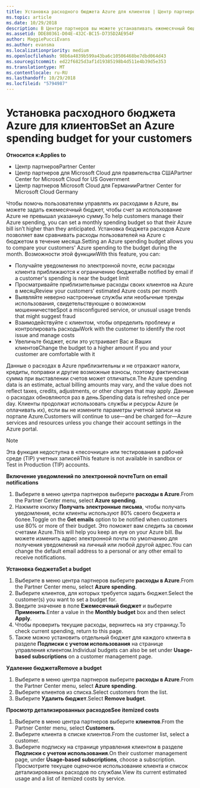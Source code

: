 ```yaml
---
title: Установка расходного бюджета Azure для клиентов | Центр партнеров
ms.topic: article
ms.date: 10/29/2018
description: В Центре партнеров вы можете устанавливать ежемесячный бюджет для каждого клиента, чтобы сумма ежемесячных счетов клиентов в Azure не оказалась чрезмерно высокой.
ms.assetid: DDE80361-D04E-432C-BC15-D735D2AE954F
author: MaggiePucciEvans
ms.author: evansma
ms.localizationpriority: medium
ms.openlocfilehash: 98b6a4839b599a43ba6c10506468be7dbd064d43
ms.sourcegitcommit: ed22f6825d3af1d19385198b4d511e4b39d5e353
ms.translationtype: MT
ms.contentlocale: ru-RU
ms.lasthandoff: 10/29/2018
ms.locfileid: "5794987"
---
```

# <a name="set-an-azure-spending-budget-for-your-customers"></a><span data-ttu-id="1d57f-103">Установка расходного бюджета Azure для клиентов</span><span class="sxs-lookup"><span data-stu-id="1d57f-103">Set an Azure spending budget for your customers</span></span>

**<span data-ttu-id="1d57f-104">Относится к:</span><span class="sxs-lookup"><span data-stu-id="1d57f-104">Applies to</span></span>**

-  <span data-ttu-id="1d57f-105">Центр партнеров</span><span class="sxs-lookup"><span data-stu-id="1d57f-105">Partner Center</span></span>
-  <span data-ttu-id="1d57f-106">Центр партнеров для Microsoft Cloud для правительства США</span><span class="sxs-lookup"><span data-stu-id="1d57f-106">Partner Center for Microsoft Cloud for US Government</span></span>
-  <span data-ttu-id="1d57f-107">Центр партнеров Microsoft Cloud для Германии</span><span class="sxs-lookup"><span data-stu-id="1d57f-107">Partner Center for Microsoft Cloud Germany</span></span>

<span data-ttu-id="1d57f-108">Чтобы помочь пользователям управлять их расходами в Azure, вы можете задать ежемесячный бюджет, чтобы счет за использование Azure не превышал указанную сумму.</span><span class="sxs-lookup"><span data-stu-id="1d57f-108">To help customers manage their Azure spending, you can set a monthly spending budget so that their Azure bill isn’t higher than they anticipated.</span></span> <span data-ttu-id="1d57f-109">Установка бюджета расходов Azure позволяет вам сравнивать расходы пользователей на Azure с бюджетом в течение месяца.</span><span class="sxs-lookup"><span data-stu-id="1d57f-109">Setting an Azure spending budget allows you to compare your customers' Azure spending to the budget during the month.</span></span> <span data-ttu-id="1d57f-110">Возможности этой функции</span><span class="sxs-lookup"><span data-stu-id="1d57f-110">With this feature, you can:</span></span> 

-   <span data-ttu-id="1d57f-111">Получайте уведомления по электронной почте, если расходы клиента приближаются к ограничению бюджета</span><span class="sxs-lookup"><span data-stu-id="1d57f-111">Be notified by email if a customer's spending is near the budget limit</span></span>
-   <span data-ttu-id="1d57f-112">Просматривайте приблизительные расходы своих клиентов на Azure в месяц</span><span class="sxs-lookup"><span data-stu-id="1d57f-112">Review your customers’ estimated Azure costs per month</span></span>
-   <span data-ttu-id="1d57f-113">Выявляйте неверно настроенные службы или необычные тренды использования, свидетельствующие о возможном мошенничестве</span><span class="sxs-lookup"><span data-stu-id="1d57f-113">Spot a misconfigured service, or unusual usage trends that might suggest fraud</span></span>
-   <span data-ttu-id="1d57f-114">Взаимодействуйте с клиентом, чтобы определить проблему и контролировать расходы</span><span class="sxs-lookup"><span data-stu-id="1d57f-114">Work with the customer to identify the root issue and manage costs</span></span>
-   <span data-ttu-id="1d57f-115">Увеличьте бюджет, если это устраивает Вас и Ваших клиентов</span><span class="sxs-lookup"><span data-stu-id="1d57f-115">Change the budget to a higher amount if you and your customer are comfortable with it</span></span>

<span data-ttu-id="1d57f-116">Данные о расходах в Azure приблизительны и не отражают налоги, кредиты, поправки и другие возможные взносы, поэтому фактическая сумма при выставлении счетов может отличаться.</span><span class="sxs-lookup"><span data-stu-id="1d57f-116">The Azure spending data is an estimate, actual billing amounts may vary, and the value does not reflect taxes, credits, adjustments, or other charges that may apply.</span></span> <span data-ttu-id="1d57f-117">Данные о расходах обновляются раз в день.</span><span class="sxs-lookup"><span data-stu-id="1d57f-117">Spending data is refreshed once per day.</span></span> <span data-ttu-id="1d57f-118">Клиенты продолжат использовать службы и ресурсы Azure (и оплачивать их), если вы не измените параметры учетной записи на портале Azure.</span><span class="sxs-lookup"><span data-stu-id="1d57f-118">Customers will continue to use—and be charged for—Azure services and resources unless you change their account settings in the Azure portal.</span></span> 

> [!NOTE]  
> <span data-ttu-id="1d57f-119">Эта функция недоступна в «песочнице» или тестирования в рабочей среде (TIP) учетных записей</span><span class="sxs-lookup"><span data-stu-id="1d57f-119">This feature is not available in sandbox or Test in Production (TIP) accounts.</span></span>

**<span data-ttu-id="1d57f-120">Включение уведомлений по электронной почте</span><span class="sxs-lookup"><span data-stu-id="1d57f-120">Turn on email notifications</span></span>**
1.  <span data-ttu-id="1d57f-121">Выберите в меню центра партнеров выберите **расходы в Azure**.</span><span class="sxs-lookup"><span data-stu-id="1d57f-121">From the Partner Center menu, select **Azure spending**.</span></span>
2.  <span data-ttu-id="1d57f-122">Нажмите кнопку **Получать электронные письма**, чтобы получать уведомления, если клиенты используют 80% своего бюджета и более.</span><span class="sxs-lookup"><span data-stu-id="1d57f-122">Toggle on the **Get emails** option to be notified when customers use 80% or more of their budget.</span></span> <span data-ttu-id="1d57f-123">Это поможет вам следить за своими счетами Azure.</span><span class="sxs-lookup"><span data-stu-id="1d57f-123">This will help you keep an eye on your Azure bill.</span></span> <span data-ttu-id="1d57f-124">Вы можете изменить адрес электронной почты по умолчанию для получения уведомлений на личный или любой другой адрес.</span><span class="sxs-lookup"><span data-stu-id="1d57f-124">You can change the default email address to a personal or any other email to receive notifications.</span></span>

**<span data-ttu-id="1d57f-125">Установка бюджета</span><span class="sxs-lookup"><span data-stu-id="1d57f-125">Set a budget</span></span>**
1.  <span data-ttu-id="1d57f-126">Выберите в меню центра партнеров выберите **расходы в Azure**.</span><span class="sxs-lookup"><span data-stu-id="1d57f-126">From the Partner Center menu, select **Azure spending**.</span></span>
2.  <span data-ttu-id="1d57f-127">Выберите клиентов, для которых требуется задать бюджет.</span><span class="sxs-lookup"><span data-stu-id="1d57f-127">Select the customer(s) you want to set a budget for.</span></span> 
3. <span data-ttu-id="1d57f-128">Введите значение в поле **Ежемесячный бюджет** и выберите **Применить**.</span><span class="sxs-lookup"><span data-stu-id="1d57f-128">Enter a value in the **Monthly budget** box and then select **Apply**.</span></span>
4.  <span data-ttu-id="1d57f-129">Чтобы проверить текущие расходы, вернитесь на эту страницу.</span><span class="sxs-lookup"><span data-stu-id="1d57f-129">To check current spending, return to this page.</span></span>
5.  <span data-ttu-id="1d57f-130">Также можно установить отдельный бюджет для каждого клиента в разделе **Подписки с учетом использования** на странице управления клиентом.</span><span class="sxs-lookup"><span data-stu-id="1d57f-130">Individual budgets can also be set under **Usage-based subscriptions** on a customer management page.</span></span>

**<span data-ttu-id="1d57f-131">Удаление бюджета</span><span class="sxs-lookup"><span data-stu-id="1d57f-131">Remove a budget</span></span>**
1.  <span data-ttu-id="1d57f-132">Выберите в меню центра партнеров выберите **расходы в Azure**.</span><span class="sxs-lookup"><span data-stu-id="1d57f-132">From the Partner Center menu, select **Azure spending**.</span></span>
2.  <span data-ttu-id="1d57f-133">Выберите клиентов из списка.</span><span class="sxs-lookup"><span data-stu-id="1d57f-133">Select customers from the list.</span></span>
3.  <span data-ttu-id="1d57f-134">Выберите **Удалить бюджет**.</span><span class="sxs-lookup"><span data-stu-id="1d57f-134">Select **Remove budget**.</span></span>

**<span data-ttu-id="1d57f-135">Просмотр детализированных расходов</span><span class="sxs-lookup"><span data-stu-id="1d57f-135">See itemized costs</span></span>**
1.  <span data-ttu-id="1d57f-136">Выберите в меню центра партнеров выберите **клиентов**.</span><span class="sxs-lookup"><span data-stu-id="1d57f-136">From the Partner Center menu, select **Customers**.</span></span>
2.  <span data-ttu-id="1d57f-137">Выберите клиента в списке клиентов.</span><span class="sxs-lookup"><span data-stu-id="1d57f-137">From the customer list, select a customer.</span></span>
3.  <span data-ttu-id="1d57f-138">Выберите подписку на странице управления клиентом в разделе **Подписки с учетом использования**.</span><span class="sxs-lookup"><span data-stu-id="1d57f-138">On their customer management page, under **Usage-based subscriptions**, choose a subscription.</span></span> <span data-ttu-id="1d57f-139">Просмотрите текущее оценочное использование клиента и список детализированных расходов по службам.</span><span class="sxs-lookup"><span data-stu-id="1d57f-139">View its current estimated usage and a list of itemized costs by service.</span></span>


 

 



